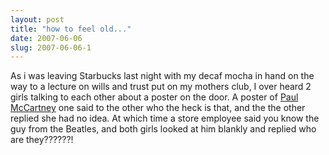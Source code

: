 ```yaml
---
layout: post
title: "how to feel old..."
date: 2007-06-06
slug: 2007-06-06-1
---
```


As i was leaving Starbucks last night with my decaf mocha in hand on the way to a lecture on wills and trust put on my mothers club,  I over heard 2 girls talking to each other about a poster on the door.  A poster of  [Paul McCartney](http://seattlepi.nwsource.com/business/318651_starbucks06.html)   one said to the other who the heck is that, and the the other replied she had no idea.  At which time a store employee said  you know the guy from the Beatles, and both girls looked at him blankly and replied who are they??????!
